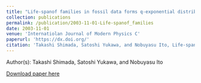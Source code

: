 ```yaml
---
title: "Life-spanof families in fossil data forms q-exponential distribution,"
collection: publications
permalink: /publication/2003-11-01-Life-spanof_families
date: 2003-11-01
venue: 'Internatiolan Journal of Modern Physics C'
paperurl: 'https://dx.doi.org/'
citation: 'Takashi Shimada, Satoshi Yukawa, and Nobuyasu Ito, Life-spanof families in fossil data forms q-exponential distribution,, Internatiolan Journal of Modern Physics C, <b>14</b>, 1267, (2003)'
---
```


Author(s): Takashi Shimada, Satoshi Yukawa, and Nobuyasu Ito


<a href='https://dx.doi.org/'>Download paper here</a>

